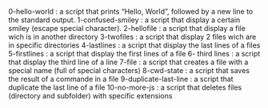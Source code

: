 0-hello-world
: a script that prints “Hello, World”, followed by a new line to the standard output.
1-confused-smiley
: a script that display a certain smiley (escape special character).
2-hellofile
: a script that display a file wich is in another directory
3-twofiles
: a script that display 2 files wich are in specific directories
4-lastlines
: a script that display the last lines of a files
5-firstlines
: a script that display the first lines of a file
6- third lines 
: a script that display the third line of a line
7-file
: a script that creates a file with a special name (full of special characters)
8-cwd-state
: a script that saves the result of a commande in a file
9-duplicate-last-line
: a script that duplicate the last line of a file
10-no-more-js 
: a script that deletes files (directory and subfolder) with specific extensions

